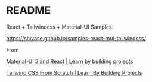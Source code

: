 # README

React + Tailwindcss + Material-UI Samples

https://shivase.github.io/samples-react-mui-tailwindcss/

From

[Material-UI 5 and React | Learn by building projects](https://www.udemy.com/course/material-ui-and-react-learn-by-building-projects/)

[Tailwind CSS From Scratch | Learn By Building Projects](https://www.udemy.com/course/tailwind-from-scratch/)
